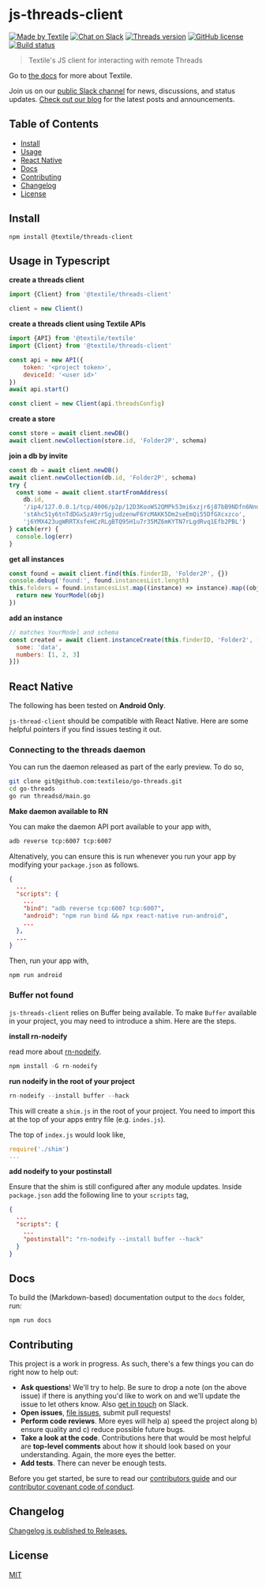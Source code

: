 # js-threads-client

[![Made by Textile](https://img.shields.io/badge/made%20by-Textile-informational.svg?style=popout-square)](https://textile.io)
[![Chat on Slack](https://img.shields.io/badge/slack-slack.textile.io-informational.svg?style=popout-square)](https://slack.textile.io)
[![Threads version](https://img.shields.io/badge/dynamic/json?style=popout-square&color=3527ff&label=Threads&prefix=v&query=%24.dependencies%5B%27%40textile%2Fthreads-client-grpc%27%5D.version&url=https%3A%2F%2Fraw.githubusercontent.com%2Ftextileio%2Fjs-threads-client%2Fmaster%2Fpackage-lock.json)](https://github.com/textileio/go-threads)
[![GitHub license](https://img.shields.io/github/license/textileio/js-threads-client.svg?style=popout-square)](./LICENSE)
[![Build status](https://img.shields.io/github/workflow/status/textileio/js-threads-client/lint_test/master.svg?style=popout-square)](https://github.com/textileio/js-threads-client/actions?query=branch%3Amaster)

> Textile's JS client for interacting with remote Threads

Go to [the docs](https://docs.textile.io/) for more about Textile.

Join us on our [public Slack channel](https://slack.textile.io/) for news, discussions, and status updates. [Check out our blog](https://medium.com/textileio) for the latest posts and announcements.

## Table of Contents

-   [Install](#install)
-   [Usage](#usage-in-typescript)
-   [React Native](#react-native)
-   [Docs](#docs)
-   [Contributing](#contributing)
-   [Changelog](#changelog)
-   [License](#license)

## Install

```
npm install @textile/threads-client
```

## Usage in Typescript

**create a threads client**

```js
import {Client} from '@textile/threads-client'

client = new Client()
```

**create a threads client using Textile APIs**

```js
import {API} from '@textile/textile'
import {Client} from '@textile/threads-client'

const api = new API({
    token: '<project token>',
    deviceId: '<user id>'
})
await api.start()

const client = new Client(api.threadsConfig)
```


**create a store**

```js
const store = await client.newDB()
await client.newCollection(store.id, 'Folder2P', schema)
```

**join a db by invite**

```js
const db = await client.newDB()
await client.newCollection(db.id, 'Folder2P', schema)
try {
  const some = await client.startFromAddress(
    db.id,
    '/ip4/127.0.0.1/tcp/4006/p2p/12D3KooWS2QMPk53mi6xzjr6j87bB9NDfn6NnnQWFc31p86SwpBW/thread/bafktbzj3z4gc7x44dc7izjieurbboybszntx6vapj3umytpilvuqjva',
    'stAhc51y6tnTdDGxSzA9rrSgjudzenwF6YcMAKK5Dm2seEmQi55DfGXcxzco',
    'j6YMX423ugWRRTXsfeHCzRLgBTQ95H1u7r35MZ6mKYTN7rLgdRvq1Efb2PBL')
} catch(err) {
  console.log(err)
}
```

**get all instances**

```js
const found = await client.find(this.finderID, 'Folder2P', {})
console.debug('found:', found.instancesList.length)
this.folders = found.instancesList.map((instance) => instance).map((obj) => {
  return new YourModel(obj)
})
```

**add an instance**

```js
// matches YourModel and schema
const created = await client.instanceCreate(this.finderID, 'Folder2', [{
  some: 'data',
  numbers: [1, 2, 3]
}])
```


## React Native

The following has been tested on **Android Only**.

`js-thread-client` should be compatible with React Native. Here are some helpful pointers if you find issues testing it out.

### Connecting to the threads daemon

You can run the daemon released as part of the early preview. To do so, 

```sh
git clone git@github.com:textileio/go-threads.git
cd go-threads
go run threadsd/main.go
```

**Make daemon available to RN**

You can make the daemon API port available to your app with,

```sh
adb reverse tcp:6007 tcp:6007
```

Altenatively, you can ensure this is run whenever you run your app by modifying your `package.json` as follows.

```json
{
  ...
  "scripts": {
    ...
    "bind": "adb reverse tcp:6007 tcp:6007",
    "android": "npm run bind && npx react-native run-android",
    ...
  },
  ...
}
```

Then, run your app with,

```sh
npm run android
```

### Buffer not found

`js-threads-client` relies on Buffer being available. To make `Buffer` available in your project, you may need to introduce a shim. Here are the steps.

**install rn-nodeify**

read more about [rn-nodeify](https://github.com/tradle/rn-nodeify#readme).

```js
npm install -G rn-nodeify
```

**run nodeify in the root of your project**

```js
rn-nodeify --install buffer --hack
```

This will create a `shim.js` in the root of your project. You need to import this at the top of your apps entry file (e.g. `indes.js`). 

The top of `index.js` would look like, 

```js
require('./shim')
...
```

**add nodeify to your postinstall**

Ensure that the shim is still configured after any module updates. Inside `package.json` add the following line to your `scripts` tag,

```json
{
  ...
  "scripts": {
    ...
    "postinstall": "rn-nodeify --install buffer --hack"
  }
}
```

## Docs

To build the (Markdown-based) documentation output to the `docs` folder, run:

```
npm run docs
```

## Contributing

This project is a work in progress. As such, there's a few things you can do right now to help out:

-   **Ask questions**! We'll try to help. Be sure to drop a note (on the above issue) if there is anything you'd like to work on and we'll update the issue to let others know. Also [get in touch](https://slack.textile.io) on Slack.
-   **Open issues**, [file issues](https://github.com/textileio/js-threads-client/issues), submit pull requests!
-   **Perform code reviews**. More eyes will help a) speed the project along b) ensure quality and c) reduce possible future bugs.
-   **Take a look at the code**. Contributions here that would be most helpful are **top-level comments** about how it should look based on your understanding. Again, the more eyes the better.
-   **Add tests**. There can never be enough tests.

Before you get started, be sure to read our [contributors guide](./CONTRIBUTING.md) and our [contributor covenant code of conduct](./CODE_OF_CONDUCT.md).

## Changelog

[Changelog is published to Releases.](https://github.com/textileio/js-threads-client/releases)

## License

[MIT](LICENSE)
